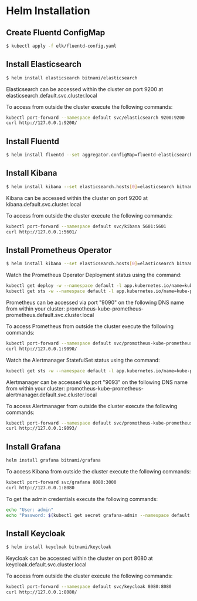 # Helm Installation

## Create Fluentd ConfigMap

```bash
$ kubectl apply -f elk/fluentd-config.yaml
```

## Install Elasticsearch

```bash
$ helm install elasticsearch bitnami/elasticsearch
```

Elasticsearch can be accessed within the cluster on port 9200 at elasticsearch.default.svc.cluster.local

To access from outside the cluster execute the following commands:

```bash
kubectl port-forward --namespace default svc/elasticsearch 9200:9200
curl http://127.0.0.1:9200/
```

## Install Fluentd

```bash
$ helm install fluentd --set aggregator.configMap=fluentd-elasticsearch bitnami/fluentd
```

## Install Kibana

```bash
$ helm install kibana --set elasticsearch.hosts[0]=elasticsearch bitnami/kibana
```

Kibana can be accessed within the cluster on port 9200 at kibana.default.svc.cluster.local

To access from outside the cluster execute the following commands:

```bash
kubectl port-forward --namespace default svc/kibana 5601:5601
curl http://127.0.0.1:5601/
```

## Install Prometheus Operator

```bash
$ helm install kibana --set elasticsearch.hosts[0]=elasticsearch bitnami/kibana
```

Watch the Prometheus Operator Deployment status using the command:

```bash
kubectl get deploy -w --namespace default -l app.kubernetes.io/name=kube-prometheus-operator,app.kubernetes.io/instance=promotheus
kubectl get sts -w --namespace default -l app.kubernetes.io/name=kube-prometheus-prometheus,app.kubernetes.io/instance=promotheus
```

Prometheus can be accessed via port "9090" on the following DNS name from within your cluster: promotheus-kube-prometheus-prometheus.default.svc.cluster.local

To access Prometheus from outside the cluster execute the following commands:

```bash
kubectl port-forward --namespace default svc/promotheus-kube-prometheus-prometheus 9090:9090
curl http://127.0.0.1:9090/
```

Watch the Alertmanager StatefulSet status using the command:

```bash
kubectl get sts -w --namespace default -l app.kubernetes.io/name=kube-prometheus-alertmanager,app.kubernetes.io/instance=promotheus
```

Alertmanager can be accessed via port "9093" on the following DNS name from within your cluster: promotheus-kube-prometheus-alertmanager.default.svc.cluster.local

To access Alertmanager from outside the cluster execute the following commands:

```bash
kubectl port-forward --namespace default svc/promotheus-kube-prometheus-alertmanager 9093:9093
curl http://127.0.0.1:9093/
```

## Install Grafana

```bash
helm install grafana bitnami/grafana
```

To access Kibana from outside the cluster execute the following commands:

```bash
kubectl port-forward svc/grafana 8080:3000
curl http://127.0.0.1:8080
```

To get the admin credentials execute the following commands:

```bash
echo "User: admin"
echo "Password: $(kubectl get secret grafana-admin --namespace default -o jsonpath="{.data.GF_SECURITY_ADMIN_PASSWORD}" | base64 -d)"
```

## Install Keycloak

```bash
$ helm install keycloak bitnami/keycloak
```

Keycloak can be accessed within the cluster on port 8080 at keycloak.default.svc.cluster.local

To access from outside the cluster execute the following commands:

```bash
kubectl port-forward --namespace default svc/keycloak 8080:8080
curl http://127.0.0.1:8080/
```
